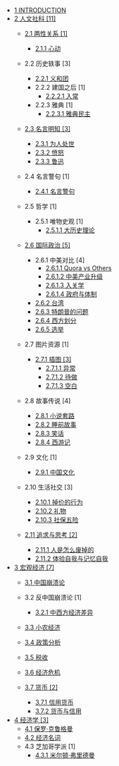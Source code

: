   - [1 INTRODUCTION](/INTRODUCTION.md)
  - [2 人文社科 [11]](/人文社科/README.md)
    - [2.1 两性关系 [1]](/人文社科/两性关系/README.md)
      - [2.1.1 心动](/人文社科/两性关系/心动.md)
    - 2.2 历史轶事 [3]
      - [2.2.1 义和团](/人文社科/历史轶事/义和团.md)
      - 2.2.2 建国之后 [1]
        - [2.2.2.1 入常](/人文社科/历史轶事/建国之后/入常.md)
      - 2.2.3 雅典 [1]
        - [2.2.3.1 雅典民主](/人文社科/历史轶事/雅典/雅典民主.md)
    - [2.3 名言明知 [3]](/人文社科/名言明知/README.md)
      - [2.3.1 为人处世](/人文社科/名言明知/为人处世.md)
      - [2.3.2 愤怒](/人文社科/名言明知/愤怒.md)
      - [2.3.3 鲁迅](/人文社科/名言明知/鲁迅.md)
    - 2.4 名言警句 [1]
      - [2.4.1 名言警句](/人文社科/名言警句/名言警句.md)
    - 2.5 哲学 [1]
      - 2.5.1 唯物史观 [1]
        - [2.5.1.1 大历史理论](/人文社科/哲学/唯物史观/大历史理论.md)
    - [2.6 国际政治 [5]](/人文社科/国际政治/README.md)
      - 2.6.1 中美对比 [4]
        - [2.6.1.1 Quora vs Others](/人文社科/国际政治/中美对比/Quora%20vs%20Others.md)
        - [2.6.1.2 中美产业升级](/人文社科/国际政治/中美对比/中美产业升级.md)
        - [2.6.1.3 入关学](/人文社科/国际政治/中美对比/入关学.md)
        - [2.6.1.4 政府与体制](/人文社科/国际政治/中美对比/政府与体制.md)
      - [2.6.2 台湾](/人文社科/国际政治/台湾.md)
      - [2.6.3 特朗普的问题](/人文社科/国际政治/特朗普的问题.md)
      - [2.6.4 西方划分](/人文社科/国际政治/西方划分.md)
      - [2.6.5 选举](/人文社科/国际政治/选举/README.md)
        
    - 2.7 图片资源 [1]
      - [2.7.1 插图 [3]](/人文社科/图片资源/插图/README.md)
        - [2.7.1.1 异常](/人文社科/图片资源/插图/异常.md)
        - [2.7.1.2 待做](/人文社科/图片资源/插图/待做.md)
        - [2.7.1.3 空白](/人文社科/图片资源/插图/空白.md)
    - 2.8 故事传说 [4]
      - [2.8.1 小说套路](/人文社科/故事传说/小说套路.md)
      - [2.8.2 睡前故事](/人文社科/故事传说/睡前故事.md)
      - [2.8.3 笑话](/人文社科/故事传说/笑话.md)
      - [2.8.4 西游记](/人文社科/故事传说/西游记/README.md)
        
    - 2.9 文化 [1]
      - [2.9.1 中国文化](/人文社科/文化/中国文化.md)
    - 2.10 生活社交 [3]
      - [2.10.1 掉价的行为](/人文社科/生活社交/掉价的行为.md)
      - [2.10.2 礼物](/人文社科/生活社交/礼物.md)
      - [2.10.3 社保五险](/人文社科/生活社交/社保五险.md)
    - [2.11 追求与思考 [2]](/人文社科/追求与思考/README.md)
      - [2.11.1 人是怎么废掉的](/人文社科/追求与思考/人是怎么废掉的.md)
      - [2.11.2 体验自我与记忆自我](/人文社科/追求与思考/体验自我与记忆自我.md)
  - [3 宏观经济 [7]](/宏观经济/README.md)
    - [3.1 中国崩溃论](/宏观经济/中国崩溃论/README.md)
      
    - 3.2 反中国崩溃论 [1]
      - [3.2.1 中西方经济差异](/宏观经济/反中国崩溃论/中西方经济差异.md)
    - [3.3 小农经济](/宏观经济/小农经济/README.md)
      
    - [3.4 政策分析](/宏观经济/政策分析/README.md)
      
    - [3.5 税收](/宏观经济/税收/README.md)
      
    - [3.6 经济危机](/宏观经济/经济危机/README.md)
      
    - [3.7 货币 [2]](/宏观经济/货币/README.md)
      - [3.7.1 信用货币](/宏观经济/货币/信用货币.md)
      - [3.7.2 货币与信用](/宏观经济/货币/货币与信用.md)
  - [4 经济学 [3]](/经济学/README.md)
    - [4.1 保罗·克鲁格曼](/经济学/保罗·克鲁格曼.md)
    - [4.2 经济名词](/经济学/经济名词.md)
    - 4.3 芝加哥学派 [1]
      - [4.3.1 米尔顿·弗里德曼](/经济学/芝加哥学派/米尔顿·弗里德曼.md)